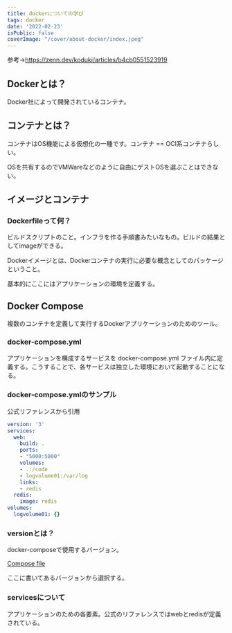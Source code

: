 ```yaml
---
title: dockerについての学び
tags: docker
date: '2022-02-23'
isPublic: false
coverImage: "/cover/about-docker/index.jpeg"
---
```


参考→https://zenn.dev/koduki/articles/b4cb0551523919
## Dockerとは？

Docker社によって開発されているコンテナ。

## コンテナとは？

コンテナはOS機能による仮想化の一種です。コンテナ == OCI系コンテナらしい。

OSを共有するのでVMWareなどのように自由にゲストOSを選ぶことはできない。

## イメージとコンテナ

### Dockerfileって何？

ビルドスクリプトのこと。インフラを作る手順書みたいなもの。ビルドの結果としてimageができる。

Dockerイメージとは、Dockerコンテナの実行に必要な概念としてのパッケージということ。

基本的にここにはアプリケーションの環境を定義する。

## Docker Compose

複数のコンテナを定義して実行するDockerアプリケーションのためのツール。

### docker-compose.yml

アプリケーションを構成するサービスを docker-compose.yml ファイル内に定義する。こうすることで、各サービスは独立した環境において起動することになる。

### docker-compose.ymlのサンプル

公式リファレンスから引用

```yml
version: '3'
services:
  web:
    build: .
    ports:
    - "5000:5000"
    volumes:
    - .:/code
    - logvolume01:/var/log
    links:
    - redis
  redis:
    image: redis
volumes:
  logvolume01: {}
```

### versionとは？

docker-composeで使用するバージョン。

[Compose file](https://docs.docker.com)

ここに書いてあるバージョンから選択する。

### servicesについて

アプリケーションのための各要素。公式のリファレンスではwebとredisが定義されている。
